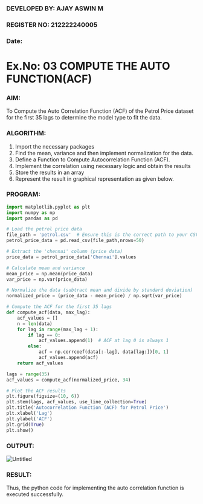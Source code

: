 ### DEVELOPED BY: AJAY ASWIN M
### REGISTER NO:  212222240005
### Date:
# Ex.No: 03   COMPUTE THE AUTO FUNCTION(ACF)
 

### AIM:
To Compute the Auto Correlation Function (ACF) of the Petrol Price dataset for the first 35 lags to determine the model type to fit the data.

### ALGORITHM:
1. Import the necessary packages
2. Find the mean, variance and then implement normalization for the data.
3. Define a Function to Compute Autocorrelation Function (ACF).
4. Implement the correlation using necessary logic and obtain the results
5. Store the results in an array
6. Represent the result in graphical representation as given below.
### PROGRAM:
```python
import matplotlib.pyplot as plt
import numpy as np
import pandas as pd

# Load the petrol price data
file_path = 'petrol.csv'  # Ensure this is the correct path to your CSV file
petrol_price_data = pd.read_csv(file_path,nrows=50)

# Extract the 'chennai' column (price data)
price_data = petrol_price_data['Chennai'].values

# Calculate mean and variance
mean_price = np.mean(price_data)
var_price = np.var(price_data)

# Normalize the data (subtract mean and divide by standard deviation)
normalized_price = (price_data - mean_price) / np.sqrt(var_price)

# Compute the ACF for the first 35 lags
def compute_acf(data, max_lag):
    acf_values = []
    n = len(data)
    for lag in range(max_lag + 1):
        if lag == 0:
            acf_values.append(1)  # ACF at lag 0 is always 1
        else:
            acf = np.corrcoef(data[:-lag], data[lag:])[0, 1]
            acf_values.append(acf)
    return acf_values

lags = range(35)
acf_values = compute_acf(normalized_price, 34)

# Plot the ACF results
plt.figure(figsize=(10, 6))
plt.stem(lags, acf_values, use_line_collection=True)
plt.title('Autocorrelation Function (ACF) for Petrol Price')
plt.xlabel('Lag')
plt.ylabel('ACF')
plt.grid(True)
plt.show()
```

### OUTPUT:
![Untitled](https://github.com/user-attachments/assets/d4f07887-bcc6-42d3-86a3-87702bc31d12)

### RESULT:
Thus, the python code for implementing the auto correlation function is executed successfully.
